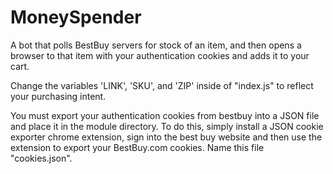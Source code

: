 # MoneySpender
A bot that polls BestBuy servers for stock of an item, and then opens a browser to that item with your authentication cookies and adds it to your cart.

Change the variables 'LINK', 'SKU', and 'ZIP' inside of "index.js" to reflect your purchasing intent. 

You must export your authentication cookies from bestbuy into a JSON file and place it in the module directory. 
To do this, simply install a JSON cookie exporter chrome extension, sign into the best buy website and then use the extension to export your BestBuy.com cookies.
Name this file "cookies.json".
